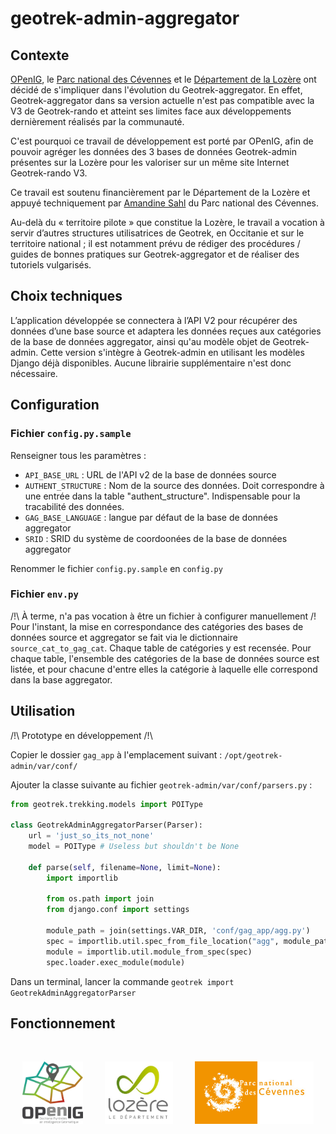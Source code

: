 # geotrek-admin-aggregator

## Contexte
[OPenIG](https://www.openig.org/), le [Parc national des Cévennes](https://www.cevennes-parcnational.fr/) et le [Département de la Lozère](https://lozere.fr/) ont décidé de s'impliquer dans l'évolution du Geotrek-aggregator. En effet, Geotrek-aggregator dans sa version actuelle n'est pas compatible avec la V3 de Geotrek-rando et atteint ses limites face aux développements dernièrement réalisés par la communauté.

C'est pourquoi ce travail de développement est porté par OPenIG, afin de pouvoir agréger les données des 3 bases de données Geotrek-admin présentes sur la Lozère pour les valoriser sur un même site Internet Geotrek-rando V3.

Ce travail est soutenu financièrement par le Département de la Lozère et appuyé techniquement par [Amandine Sahl](https://github.com/amandine-sahl) du Parc national des Cévennes.

Au-delà du « territoire pilote » que constitue la Lozère, le travail a vocation à servir d’autres structures utilisatrices de Geotrek, en Occitanie et sur le territoire national ; il est notamment prévu de rédiger des procédures / guides de bonnes pratiques sur Geotrek-aggregator et de réaliser des tutoriels vulgarisés.

## Choix techniques
L’application développée se connectera à l’API V2 pour récupérer des données d’une base source et adaptera les données reçues aux catégories de la base de données aggregator, ainsi qu'au modèle objet de Geotrek-admin. Cette version s'intègre à Geotrek-admin en utilisant les modèles Django déjà disponibles. Aucune librairie supplémentaire n'est donc nécessaire.

## Configuration

### Fichier `config.py.sample`
Renseigner tous les paramètres :
 - `API_BASE_URL` : URL de l'API v2 de la base de données source
 - `AUTHENT_STRUCTURE` : Nom de la source des données. Doit correspondre à une entrée dans la table "authent_structure". Indispensable pour la tracabilité des données.
 - `GAG_BASE_LANGUAGE` : langue par défaut de la base de données aggregator
 - `SRID` : SRID du système de coordoonées de la base de données aggregator
 
 Renommer le fichier `config.py.sample` en `config.py`

### Fichier `env.py`
/!\ À terme, n'a pas vocation à être un fichier à configurer manuellement /!\
Pour l'instant, la mise en correspondance des catégories des bases de données source et aggregator se fait via le dictionnaire `source_cat_to_gag_cat`. Chaque table de catégories y est recensée. Pour chaque table, l'ensemble des catégories de la base de données source est listée, et pour chacune d'entre elles la catégorie à laquelle elle correspond dans la base aggregator.

## Utilisation
/!\ Prototype en développement /!\

Copier le dossier `gag_app` à l'emplacement suivant : `/opt/geotrek-admin/var/conf/`

Ajouter la classe suivante au fichier `geotrek-admin/var/conf/parsers.py` :
``` python
from geotrek.trekking.models import POIType

class GeotrekAdminAggregatorParser(Parser):
    url = 'just_so_its_not_none'
    model = POIType # Useless but shouldn't be None

    def parse(self, filename=None, limit=None):
        import importlib

        from os.path import join
        from django.conf import settings

        module_path = join(settings.VAR_DIR, 'conf/gag_app/agg.py')
        spec = importlib.util.spec_from_file_location("agg", module_path)
        module = importlib.util.module_from_spec(spec)
        spec.loader.exec_module(module)
```

Dans un terminal, lancer la commande `geotrek import GeotrekAdminAggregatorParser`

## Fonctionnement


&nbsp;
<p align="middle">
  <img src="img/logo_openig.png" height="100" />
  &nbsp; &nbsp; &nbsp; &nbsp;
  <img src="img/logo_lozere.jpg" height="100" />
  &nbsp; &nbsp; &nbsp; &nbsp;
  <img src="img/logo_pnc.jpg" height="100" />
</p>
